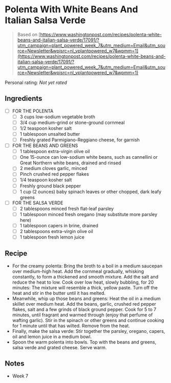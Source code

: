 <!-- Needs Manual Review -->

# Polenta With White Beans And Italian Salsa Verde

> Based on [https://www.washingtonpost.com/recipes/polenta-white-beans-and-italian-salsa-verde/17091/?utm_campaign=plant_powered_week_7&utm_medium=Email&utm_source=Newsletter&wpisrc=nl_vplantpowered_w7&wpmm=1](https://www.washingtonpost.com/recipes/polenta-white-beans-and-italian-salsa-verde/17091/?utm_campaign=plant_powered_week_7&utm_medium=Email&utm_source=Newsletter&wpisrc=nl_vplantpowered_w7&wpmm=1)

<!-- rating=0; (User can specify rating on scale of 1-5) -->
<!-- AUTO-UserRating -->
Personal rating: *Not yet rated*
<!-- /AUTO-UserRating -->

<!-- name_image=None; (User can specify image name) -->
<!-- AUTO-Image -->
<!-- TODO: Capture image -->
<!-- /AUTO-Image -->

## Ingredients

* [ ] FOR THE POLENTA
    * [ ] 3 cups low-sodium vegetable broth
    * [ ] 3/4 cup medium-grind or stone-ground cornmeal
    * [ ] 1/2 teaspoon kosher salt
    * [ ] 1 tablespoon unsalted butter
    * [ ] Freshly grated Parmigiano-Reggiano cheese, for garnish
* [ ] FOR THE BEANS AND GREENS
    * [ ] 1 tablespoon extra-virgin olive oil
    * [ ] One 15-ounce can low-sodium white beans, such as cannellini or Great Northern white beans, drained and rinsed
    * [ ] 2 medium cloves garlic, minced
    * [ ] Pinch crushed red pepper flakes
    * [ ] 1/4 teaspoon kosher salt
    * [ ] Freshly ground black pepper
    * [ ] 1 cup (2 ounces) baby spinach leaves or other chopped, dark leafy greens
* [ ] FOR THE SALSA VERDE
    * [ ] 2 tablespoons minced fresh flat-leaf parsley
    * [ ] 1 tablespoon minced fresh oregano (may substitute more parsley here)
    * [ ] 1 tablespoon capers in brine, drained
    * [ ] 2 tablespoons extra-virgin olive oil
    * [ ] 1 tablespoon fresh lemon juice

## Recipe

* For the creamy polenta: Bring the broth to a boil in a medium saucepan over medium-high heat. Add the cornmeal gradually, whisking constantly, to form a thickened and smooth mixture. Add the salt and reduce the heat to low. Cook over low heat, slowly bubbling, for 20 minutes: The mixture will resemble a thick, yellow paste. Turn off the heat and stir in the butter until it has melted.
* Meanwhile, whip up those beans and greens: Heat the oil in a medium skillet over medium heat. Add the beans, garlic, crushed red pepper flakes, salt and a few grinds of black ground pepper. Cook for 5 to 7 minutes, until fragrant and warmed through (enjoy that perfume of wafting garlic). Stir in the spinach or other greens and continue cooking for 1 minute until that has wilted. Remove from the heat.
* Finally, make the salsa verde: Stir together the parsley, oregano, capers, oil and lemon juice in a medium bowl.
* Spoon the warm polenta into bowls. Top with the beans and greens, salsa verde and grated cheese. Serve warm.

## Notes

* Week 7
